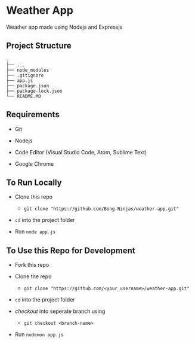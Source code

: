 # Weather App
Weather app made using Nodejs and Expressjs


## Project Structure

```
.
├── ...
├── node_modules
├── .gitignore
├── app.js
├── package.json
├── package-lock.json
└── README.MD
```


## Requirements

- Git

- Nodejs

- Code Editor (Visual Studio Code, Atom, Sublime Text)

- Google Chrome


## To Run Locally

- Clone this repo
  - ```
    git clone "https://github.com/Bong-Ninjas/weather-app.git"
    ```

- `cd` into the project folder

- Run `node app.js`


## To Use this Repo for Development

- Fork this repo

- Clone the repo
  - ```
    git clone "https://github.com/<your_username>/weather-app.git"
    ```

- `cd` into the project folder

- *checkout* into seperate branch using
  - ``` 
    git checkout <branch-name> 
    ```
- Run `nodemon app.js`
